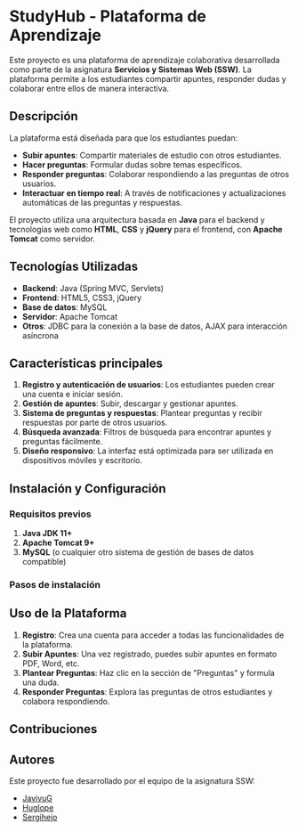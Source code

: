 # StudyHub - Plataforma de Aprendizaje

Este proyecto es una plataforma de aprendizaje colaborativa desarrollada como parte de la asignatura **Servicios y Sistemas Web (SSW)**. La plataforma permite a los estudiantes compartir apuntes, responder dudas y colaborar entre ellos de manera interactiva.

## Descripción

La plataforma está diseñada para que los estudiantes puedan:

- **Subir apuntes**: Compartir materiales de estudio con otros estudiantes.
- **Hacer preguntas**: Formular dudas sobre temas específicos.
- **Responder preguntas**: Colaborar respondiendo a las preguntas de otros usuarios.
- **Interactuar en tiempo real**: A través de notificaciones y actualizaciones automáticas de las preguntas y respuestas.

El proyecto utiliza una arquitectura basada en **Java** para el backend y tecnologías web como **HTML**, **CSS** y **jQuery** para el frontend, con **Apache Tomcat** como servidor.

## Tecnologías Utilizadas

- **Backend**: Java (Spring MVC, Servlets)
- **Frontend**: HTML5, CSS3, jQuery
- **Base de datos**: MySQL
- **Servidor**: Apache Tomcat
- **Otros**: JDBC para la conexión a la base de datos, AJAX para interacción asíncrona

## Características principales

1. **Registro y autenticación de usuarios**: Los estudiantes pueden crear una cuenta e iniciar sesión.
2. **Gestión de apuntes**: Subir, descargar y gestionar apuntes.
3. **Sistema de preguntas y respuestas**: Plantear preguntas y recibir respuestas por parte de otros usuarios.
4. **Búsqueda avanzada**: Filtros de búsqueda para encontrar apuntes y preguntas fácilmente.
5. **Diseño responsivo**: La interfaz está optimizada para ser utilizada en dispositivos móviles y escritorio.

## Instalación y Configuración

### Requisitos previos

1. **Java JDK 11+**
2. **Apache Tomcat 9+**
3. **MySQL** (o cualquier otro sistema de gestión de bases de datos compatible)

### Pasos de instalación


## Uso de la Plataforma

1. **Registro**: Crea una cuenta para acceder a todas las funcionalidades de la plataforma.
2. **Subir Apuntes**: Una vez registrado, puedes subir apuntes en formato PDF, Word, etc.
3. **Plantear Preguntas**: Haz clic en la sección de "Preguntas" y formula una duda.
4. **Responder Preguntas**: Explora las preguntas de otros estudiantes y colabora respondiendo.

## Contribuciones


## Autores

Este proyecto fue desarrollado por el equipo de la asignatura SSW:

- [JavivuG](https://github.com/JavivuG)
- [Huglope](https://github.com/huglope)
- [Sergihejo](https://github.com/sergihejo)
